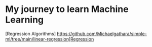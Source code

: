 # My journey to learn Machine Learning
[Regression Algorithms] https://github.com/Michaelgathara/simple-ml/tree/main/linear-regression]Regression
